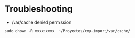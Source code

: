 # Troubleshooting

- /var/cache denied permission
```
sudo chown -R xxxx:xxxx  ~/Proyectos/cmp-import/var/cache/
```
